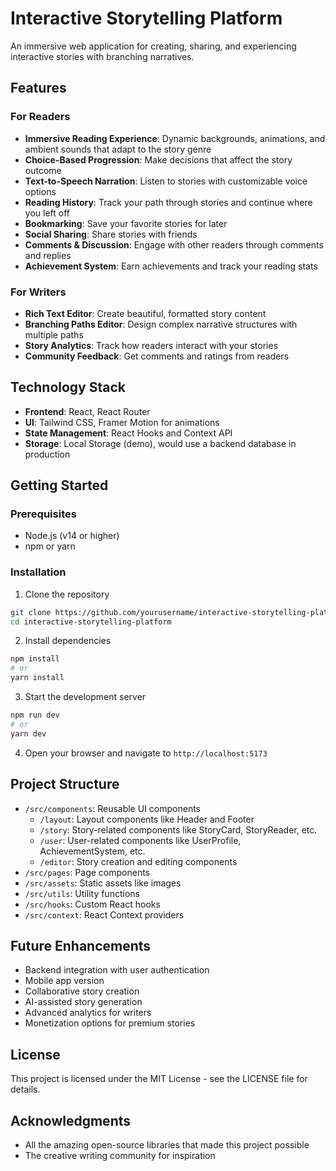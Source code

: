# Interactive Storytelling Platform

An immersive web application for creating, sharing, and experiencing interactive stories with branching narratives.

## Features

### For Readers
- **Immersive Reading Experience**: Dynamic backgrounds, animations, and ambient sounds that adapt to the story genre
- **Choice-Based Progression**: Make decisions that affect the story outcome
- **Text-to-Speech Narration**: Listen to stories with customizable voice options
- **Reading History**: Track your path through stories and continue where you left off
- **Bookmarking**: Save your favorite stories for later
- **Social Sharing**: Share stories with friends
- **Comments & Discussion**: Engage with other readers through comments and replies
- **Achievement System**: Earn achievements and track your reading stats

### For Writers
- **Rich Text Editor**: Create beautiful, formatted story content
- **Branching Paths Editor**: Design complex narrative structures with multiple paths
- **Story Analytics**: Track how readers interact with your stories
- **Community Feedback**: Get comments and ratings from readers

## Technology Stack

- **Frontend**: React, React Router
- **UI**: Tailwind CSS, Framer Motion for animations
- **State Management**: React Hooks and Context API
- **Storage**: Local Storage (demo), would use a backend database in production

## Getting Started

### Prerequisites
- Node.js (v14 or higher)
- npm or yarn

### Installation

1. Clone the repository
```bash
git clone https://github.com/yourusername/interactive-storytelling-platform.git
cd interactive-storytelling-platform
```

2. Install dependencies
```bash
npm install
# or
yarn install
```

3. Start the development server
```bash
npm run dev
# or
yarn dev
```

4. Open your browser and navigate to `http://localhost:5173`

## Project Structure

- `/src/components`: Reusable UI components
  - `/layout`: Layout components like Header and Footer
  - `/story`: Story-related components like StoryCard, StoryReader, etc.
  - `/user`: User-related components like UserProfile, AchievementSystem, etc.
  - `/editor`: Story creation and editing components
- `/src/pages`: Page components
- `/src/assets`: Static assets like images
- `/src/utils`: Utility functions
- `/src/hooks`: Custom React hooks
- `/src/context`: React Context providers

## Future Enhancements

- Backend integration with user authentication
- Mobile app version
- Collaborative story creation
- AI-assisted story generation
- Advanced analytics for writers
- Monetization options for premium stories

## License

This project is licensed under the MIT License - see the LICENSE file for details.

## Acknowledgments

- All the amazing open-source libraries that made this project possible
- The creative writing community for inspiration

